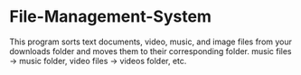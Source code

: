 # File-Management-System

This program sorts text documents, video, music, and image files from your downloads folder and moves them to their corresponding folder.
music files -> music folder, video files -> videos folder, etc.
